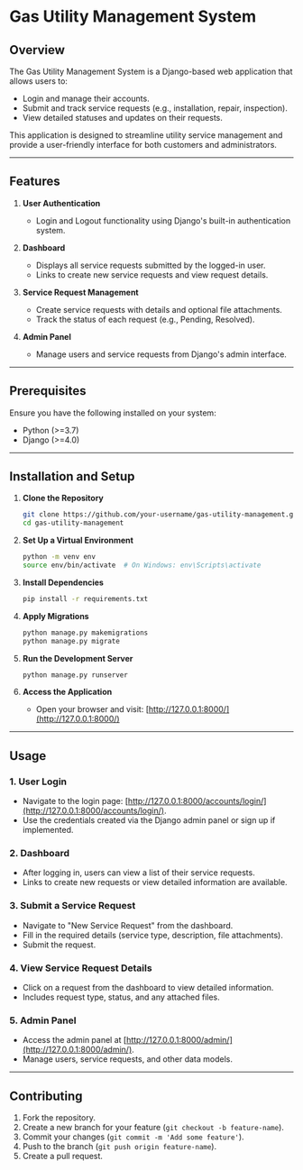 # Gas Utility Management System

## Overview
The Gas Utility Management System is a Django-based web application that allows users to:
- Login and manage their accounts.
- Submit and track service requests (e.g., installation, repair, inspection).
- View detailed statuses and updates on their requests.

This application is designed to streamline utility service management and provide a user-friendly interface for both customers and administrators.

---

## Features
1. **User Authentication**
   - Login and Logout functionality using Django's built-in authentication system.

2. **Dashboard**
   - Displays all service requests submitted by the logged-in user.
   - Links to create new service requests and view request details.

3. **Service Request Management**
   - Create service requests with details and optional file attachments.
   - Track the status of each request (e.g., Pending, Resolved).

4. **Admin Panel**
   - Manage users and service requests from Django's admin interface.

---

## Prerequisites
Ensure you have the following installed on your system:
- Python (>=3.7)
- Django (>=4.0)

---

## Installation and Setup

1. **Clone the Repository**
   ```bash
   git clone https://github.com/your-username/gas-utility-management.git
   cd gas-utility-management
   ```

2. **Set Up a Virtual Environment**
   ```bash
   python -m venv env
   source env/bin/activate  # On Windows: env\Scripts\activate
   ```

3. **Install Dependencies**
   ```bash
   pip install -r requirements.txt
   ```

4. **Apply Migrations**
   ```bash
   python manage.py makemigrations
   python manage.py migrate
   ```

5. **Run the Development Server**
   ```bash
   python manage.py runserver
   ```

6. **Access the Application**
   - Open your browser and visit: [http://127.0.0.1:8000/](http://127.0.0.1:8000/)

---

## Usage

### **1. User Login**
   - Navigate to the login page: [http://127.0.0.1:8000/accounts/login/](http://127.0.0.1:8000/accounts/login/).
   - Use the credentials created via the Django admin panel or sign up if implemented.

### **2. Dashboard**
   - After logging in, users can view a list of their service requests.
   - Links to create new requests or view detailed information are available.

### **3. Submit a Service Request**
   - Navigate to "New Service Request" from the dashboard.
   - Fill in the required details (service type, description, file attachments).
   - Submit the request.

### **4. View Service Request Details**
   - Click on a request from the dashboard to view detailed information.
   - Includes request type, status, and any attached files.

### **5. Admin Panel**
   - Access the admin panel at [http://127.0.0.1:8000/admin/](http://127.0.0.1:8000/admin/).
   - Manage users, service requests, and other data models.

---

## Contributing
1. Fork the repository.
2. Create a new branch for your feature (`git checkout -b feature-name`).
3. Commit your changes (`git commit -m 'Add some feature'`).
4. Push to the branch (`git push origin feature-name`).
5. Create a pull request.


